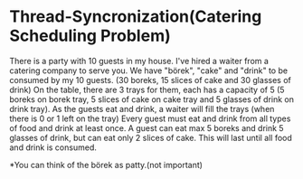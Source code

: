 # Thread-Syncronization(Catering Scheduling Problem)
There is a party with 10 guests in my house. I've hired a waiter from a catering company to serve you. We have "börek", "cake" and "drink" to be consumed by my 10 guests.  (30 boreks, 15 slices of cake and 30 glasses of drink)  On the table, there are 3 trays for them, each has a capacity of 5 (5 boreks on borek tray, 5 slices of cake on cake tray and 5 glasses of drink on drink tray).  As the guests eat and drink, a waiter will fill the trays (when there is 0 or 1 left on the tray)  Every guest must eat and drink from all types of food and drink at least once.  A guest can eat max 5 boreks and drink 5 glasses of drink, but can eat only 2 slices of cake.  This will last until all food and drink is consumed. 

*You can think of the börek as patty.(not important)
